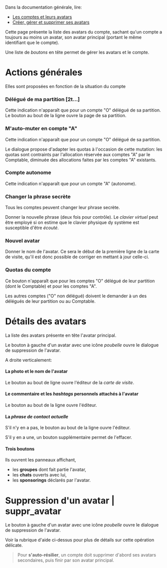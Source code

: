 Dans la documentation générale, lire:
- <a href="$$/appli/comptes.html" target="_blank">Les comptes et leurs avatars</a>
- <a href="$$/appli/avatars.html" target="_blank">Créer, gérer et supprimer ses avatars</a>

Cette page présente la liste des avatars du compte, sachant qu'un compte a toujours au moins un avatar, son avatar principal (portant le même identifiant que le compte).

Une liste de _boutons_ en tête permet de gérer les avatars et le compte.

# Actions générales
Elles sont proposées en fonction de la situation du compte

### Délégué de ma partition [2t...]
Cette indication n'apparaît que pour un compte "O" délégué de sa partition. Le bouton au bout de la ligne ouvre la page de sa partition.

### M'auto-muter en compte "A"
Cette indication n'apparaît que pour un compte "O" délégué de sa partition.

Le dialogue propose d'adapter les quotas à l'occasion de cette mutation: les quotas sont contraints par l'allocation réservée aux comptes "A" par le Comptable, diminuée des allocations faites par les comptes "A" existants.

### Compte autonome
Cette indication n'apparaît que pour un compte "A" (autonome).

### Changer la phrase secrète
Tous les comptes peuvent changer leur phrase secrète.

Donner la nouvelle phrase (deux fois pour contrôle). Le _clavier virtuel_ peut être employé si on estime que le clavier physique dy système est susceptible d'être _écouté_.

### Nouvel avatar
Donner le nom de l'avatar. Ce sera le début de la première ligne de la carte de visite, qu'il est donc possible de corriger en mettant à jour celle-ci.

### Quotas du compte
Ce bouton n'apparaît que pour les comptes "O" délégué de leur partition (dont le Comptable) et pour les comptes "A".

Les autres comptes ("O" non délégué) doivent le demander à un des délégués de leur partition ou au Comptable.

# Détails des avatars
La liste des avatars présente en tête l'avatar principal.

Le bouton à gauche d'un avatar avec une icône _poubelle_ ouvre le dialogue de suppression de l'avatar.

A droite verticalement:

#### La photo et le nom de l'avatar
Le bouton au bout de ligne ouvre l'éditeur de la _carte de visite_.

#### Le commentaire et les _hashtags_ personnels attachés à l'avatar
Le bouton au bout de la ligne ouvre l'éditeur.

#### La _phrase de contact actuelle_ 
S'il n'y en a pas, le bouton au bout de la ligne ouvre l'éditeur.

S'il y en a une, un bouton supplémentaire permet de l'effacer.

#### Trois boutons
Ils ouvrent les panneaux affichant,
- les **groupes** dont fait partie l'avatar,
- les **chats** ouverts avec lui,
- les **sponsorings** déclarés par l'avatar.

# Suppression d'un avatar | suppr_avatar
Le bouton à gauche d'un avatar avec une icône _poubelle_ ouvre le dialogue de suppression de l'avatar.

Voir la rubrique d'aide ci-dessus pour plus de détails sur cette opération délicate.

> Pour **s'auto-résilier**, un compte doit supprimer d'abord ses avatars secondaires, puis finir par son avatar principal.
